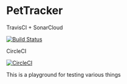 # PetTracker

TravisCI + SonarCloud

[![Build Status](https://travis-ci.com/royshahaf/PetTracker.svg?branch=master)](https://travis-ci.com/royshahaf/PetTracker)

CircleCI

[![CircleCI](https://circleci.com/gh/royshahaf/PetTracker/tree/master.svg?style=svg)](https://circleci.com/gh/royshahaf/PetTracker/tree/master)

This is a playground for testing various things

